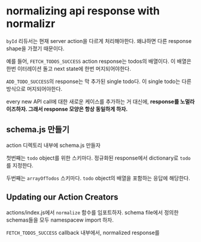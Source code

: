 # normalizing api response with normalizr

`byId` 리듀서는 현재 server action을 다르게 처리해야한다. 왜냐하면 다른 response shape을 가졌기 때문이다.

예를 들어, `FETCH_TODOS_SUCCESS` action response는 todos의 배열이다. 이 배열은 한번 이터레이션 돌고 next state에 한번 머지되어야한다.

`ADD_TODO_SUCCESS`의 response는 막 추가된 single todo다. 이 single todo는 다른 방식으로 머지되어야한다.

every new API call에 대한 새로운 케이스를 추가하는 거 대신에, **response를 노멀라이즈하자. 그래서 response 모양은 항상 동일하게 하자.**

## schema.js 만들기

action 디렉토리 내부에 schema.js 만들자

첫번째는 `todo` object를 위한 스키마다. 정규화된 response에서 dictionary로 `todo`를 지정한다.

두번째는 `arrayOfTodos` 스키마다. `todo` object의 배열을 포함하는 응답에 해당한다.

## Updating our Action Creators

actions/index.js에서 `normalize` 함수를 임포트하자. schema file에서 정의한 schemas들을 모두 namespacew import 하자.

`FETCH_TODOS_SUCCESS` callback 내부에서, normalized response를